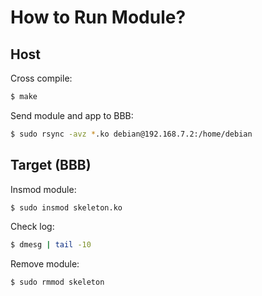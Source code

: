 # How to Run Module?

## Host

Cross compile:

```bash
$ make
```

Send module and app to BBB:

```bash
$ sudo rsync -avz *.ko debian@192.168.7.2:/home/debian
```
## Target (BBB)

Insmod module:

```bash
$ sudo insmod skeleton.ko
```

Check log:

```bash
$ dmesg | tail -10
```

Remove module:

```bash
$ sudo rmmod skeleton
```